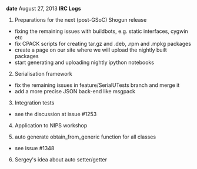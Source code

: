 **date** August 27, 2013
**IRC Logs** 

1. Preparations for the next (post-GSoC) Shogun release
  * fixing the remaining issues with buildbots, e.g. static interfaces, cygwin etc
  * fix CPACK scripts for creating tar.gz and .deb, .rpm and .mpkg packages
  * create a page on our site where we will upload the nightly built packages
  * start generating and uploading nightly ipython notebooks

2. Serialisation framework
  * fix the remaining issues in feature/SerialUTests branch and merge it
  * add a more precise JSON back-end like msgpack

3. Integration tests
  * see the discussion at issue #1253

4. Application to NIPS workshop

5. auto generate obtain_from_generic function for all classes
  * see issue #1348

6. Sergey's idea about auto setter/getter 
